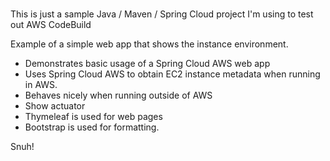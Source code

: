 # 
This is just a sample Java / Maven / Spring Cloud project I'm using to test out AWS CodeBuild     
    
Example of a simple web app that shows the instance environment.     
- Demonstrates basic usage of a Spring Cloud AWS web app   
- Uses Spring Cloud AWS to obtain EC2 instance metadata when running in AWS.     
- Behaves nicely when running outside of AWS    
- Show actuator     
- Thymeleaf is used for web pages      
- Bootstrap is used for formatting.    

Snuh! 
       
 
